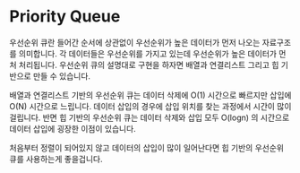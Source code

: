 # Priority Queue
우선순위 큐란 들어간 순서에 상관없이 우선순위가 높은 데이터가 먼저 나오는 자료구조를 의미합니다. 
각 데이터들은 우선순위를 가지고 있는데 우선순위가 높은 데이터가 먼처 처리됩니다.
우선순위 큐의 설명대로 구현을 하자면 배열과 연결리스트 그리고 힙 기반으로 만들 수 있습니다.

배열과 연결리스트 기반의 우선순위 큐는 데이터 삭제에 O(1) 시간으로 빠르지만 삽입에 O(N) 시간으로 느립니다.
데이터 삽입의 경우에 삽입 위치를 찾는 과정에서 시간이 많이 걸립니다.
반면 힙 기반의 우선순위 큐는 데이터 삭제와 삽입 모두 O(logn) 의 시간으로 데이터 삽입에 굉장한 이점이 있습니다.

처음부터 정렬이 되어있지 않고 데이터의 삽입이 많이 일어난다면 힙 기반의 우선순위 큐를 사용하는게 좋을겁니다.
